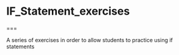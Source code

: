# IF_Statement_exercises
===

A series of exercises in order to allow students to practice using if statements
